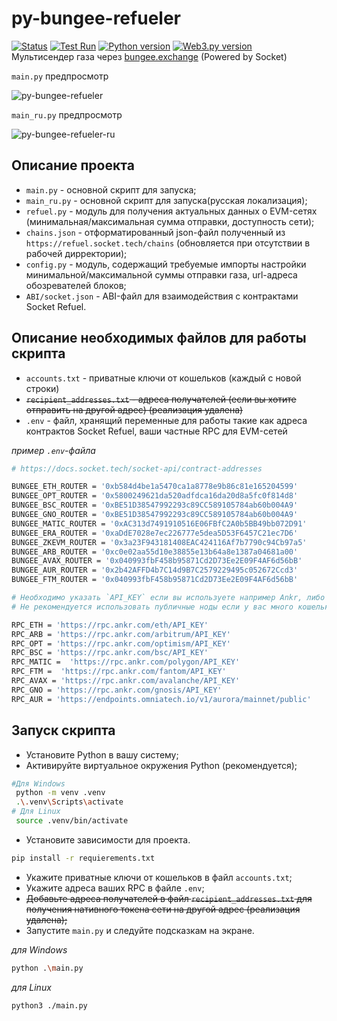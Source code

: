 # py-bungee-refueler
[![Status](https://img.shields.io/badge/status-active-success.svg)](https://github.com/whonion/py-bungee-refueler/blob/main/) [![Test Run](https://github.com/whonion/py-bungee-refueler/actions/workflows/test.yml/badge.svg)](https://github.com/whonion/py-bungee-refueler/actions/workflows/test.yml) [![Python version](https://img.shields.io/badge/python-3.11-blue.svg)](https://www.python.org/downloads/release/python-3111/) [![Web3.py version](https://img.shields.io/badge/Web3.py-6.0.0-blue.svg)](https://pypi.org/project/web3/6.0.0/) <br>
Мультисендер газа через [bungee.exchange](https://bungee.exchange) (Powered by Socket)<br>

`main.py` предпросмотр<br>

![py-bungee-refueler](https://github.com/whonion/py-bungee-refueler/blob/main/py-bungee-refueler.png?raw=true)

`main_ru.py` предпросмотр<br>

![py-bungee-refueler-ru](https://github.com/whonion/py-bungee-refueler/blob/main/py-bungee-refueler-ru.png?raw=true)

## Описание проекта

- `main.py` - основной скрипт для запуска;
- `main_ru.py` - основной скрипт для запуска(русская локализация);
- `refuel.py` - модуль для получения актуальных данных о EVM-сетях (минимальная/максимальная сумма отправки, доступность сети);
- `chains.json` - отформатированный json-файл полученный из `https://refuel.socket.tech/chains` (обновляется при отсутствии в рабочей дирректории);
- `config.py` - модуль, содержащий требуемые импорты настройки минимальной/максимальной суммы отправки газа, url-адреса обозревателей блоков;
- `ABI/socket.json` - ABI-файл для взаимодействия с контрактами Socket Refuel.


## Описание необходимых файлов для работы скрипта

- `accounts.txt` - приватные ключи от кошельков (каждый с новой строки)
- ~~`recipient_addresses.txt` - адреса получателей (если вы хотите отправить на другой адрес) (реализация удалена)~~
- `.env` - файл, хранящий переменные для работы такие как адреса контрактов Socket Refuel, ваши частные RPC для EVM-сетей

_пример `.env`-файла_

```sh
# https://docs.socket.tech/socket-api/contract-addresses

BUNGEE_ETH_ROUTER = '0xb584d4be1a5470ca1a8778e9b86c81e165204599'
BUNGEE_OPT_ROUTER = '0x5800249621da520adfdca16da20d8a5fc0f814d8'
BUNGEE_BSC_ROUTER = '0xBE51D38547992293c89CC589105784ab60b004A9'
BUNGEE_GNO_ROUTER = '0xBE51D38547992293c89CC589105784ab60b004A9'
BUNGEE_MATIC_ROUTER = '0xAC313d7491910516E06FBfC2A0b5BB49bb072D91'
BUNGEE_ERA_ROUTER = '0xaDdE7028e7ec226777e5dea5D53F6457C21ec7D6'
BUNGEE_ZKEVM_ROUTER = '0x3a23F943181408EAC424116Af7b7790c94Cb97a5'
BUNGEE_ARB_ROUTER = '0xc0e02aa55d10e38855e13b64a8e1387a04681a00'
BUNGEE_AVAX_ROUTER = '0x040993fbF458b95871Cd2D73Ee2E09F4AF6d56bB'
BUNGEE_AUR_ROUTER = '0x2b42AFFD4b7C14d9B7C2579229495c052672Ccd3'
BUNGEE_FTM_ROUTER = '0x040993fbF458b95871Cd2D73Ee2E09F4AF6d56bB'

# Необходимо указать `API_KEY` если вы используете например Ankr, либо ваши собственные узлы
# Не рекомендуется использовать публичные ноды если у вас много кошельков, так как вы можете столкнуться с ошибкой '429 Client Error: Too Many Requests for url'

RPC_ETH = 'https://rpc.ankr.com/eth/API_KEY'
RPC_ARB = 'https://rpc.ankr.com/arbitrum/API_KEY'
RPC_OPT = 'https://rpc.ankr.com/optimism/API_KEY'
RPC_BSC = 'https://rpc.ankr.com/bsc/API_KEY'
RPC_MATIC =  'https://rpc.ankr.com/polygon/API_KEY'
RPC_FTM =  'https://rpc.ankr.com/fantom/API_KEY'
RPC_AVAX = 'https://rpc.ankr.com/avalanche/API_KEY'
RPC_GNO = 'https://rpc.ankr.com/gnosis/API_KEY'
RPC_AUR = 'https://endpoints.omniatech.io/v1/aurora/mainnet/public'
```

## Запуск скрипта

- Установите Python в вашу систему;
- Активируйте виртуальное окружения Python (рекомендуется);
```sh
#Для Windows
 python -m venv .venv
 .\.venv\Scripts\activate
# Для Linux 
 source .venv/bin/activate
```
- Установите зависимости для проекта.

```sh
pip install -r requierements.txt
```

- Укажите приватные ключи от кошельков в файл `accounts.txt`;
- Укажите адреса ваших RPC в файле `.env`;
- ~~Добавьте адреса получателей в файл `recipient_addresses.txt` для получения нативного токена сети на другой адрес (реализация удалена);<br/>~~
- Запустите `main.py` и следуйте подсказкам на экране.

_для Windows_

```sh
python .\main.py
```

_для Linux_

```sh
python3 ./main.py
```
